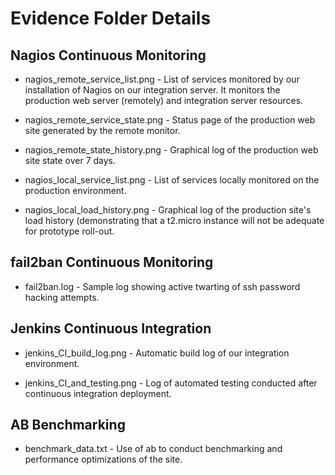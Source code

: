 Evidence Folder Details
=======================

## Nagios Continuous Monitoring ##

* nagios_remote_service_list.png - List of services monitored by our
  installation of Nagios on our integration server. It monitors the
  production web server (remotely) and integration server resources.
 
* nagios_remote_service_state.png - Status page of the production web
  site generated by the remote monitor.

* nagios_remote_state_history.png - Graphical log of the production
  web site state over 7 days.

* nagios_local_service_list.png - List of services locally monitored
  on the production environment.

* nagios_local_load_history.png - Graphical log of the production
  site's load history (demonstrating that a t2.micro instance will not
  be adequate for prototype roll-out.

## fail2ban Continuous Monitoring ##

* fail2ban.log - Sample log showing active twarting of ssh password
  hacking attempts.

## Jenkins Continuous Integration ##

* jenkins_CI_build_log.png - Automatic build log of our integration
  environment.

* jenkins_CI_and_testing.png - Log of automated testing conducted
  after continuous integration deployment.

## AB Benchmarking ##

* benchmark_data.txt - Use of ab to conduct benchmarking and
  performance optimizations of the site.